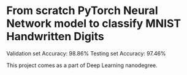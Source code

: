 # From scratch PyTorch Neural Network model to classify MNIST Handwritten Digits

Validation set Accuracy: 98.86%
Testing set Accuracy: 97.46%

This project comes as a part of Deep Learning nanodegree.

